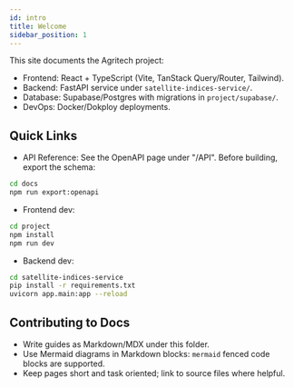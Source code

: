 ```yaml
---
id: intro
title: Welcome
sidebar_position: 1
---
```


This site documents the Agritech project:

- Frontend: React + TypeScript (Vite, TanStack Query/Router, Tailwind).
- Backend: FastAPI service under `satellite-indices-service/`.
- Database: Supabase/Postgres with migrations in `project/supabase/`.
- DevOps: Docker/Dokploy deployments.

## Quick Links

- API Reference: See the OpenAPI page under "/API". Before building, export the schema:

```bash
cd docs
npm run export:openapi
```

- Frontend dev:

```bash
cd project
npm install
npm run dev
```

- Backend dev:

```bash
cd satellite-indices-service
pip install -r requirements.txt
uvicorn app.main:app --reload
```

## Contributing to Docs

- Write guides as Markdown/MDX under this folder.
- Use Mermaid diagrams in Markdown blocks: `mermaid` fenced code blocks are supported.
- Keep pages short and task oriented; link to source files where helpful.

